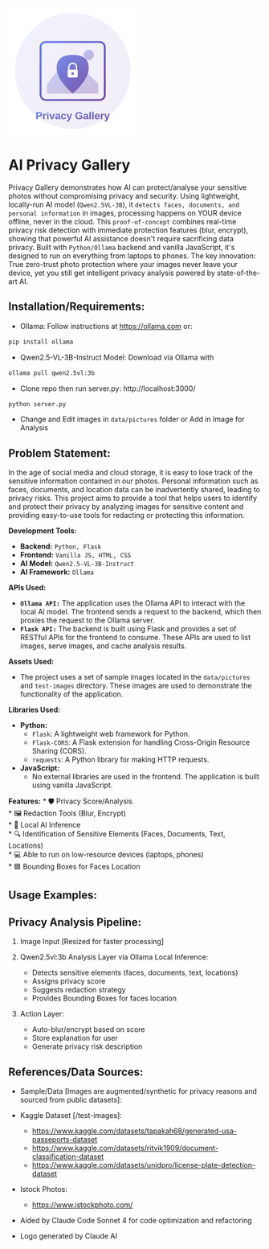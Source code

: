 <div align="centre">
    <img src="/assets/privacy-gallery-logo.svg" alt="AI Privacy Gallery logo" width="256" height="256">
</div>

# AI Privacy Gallery
Privacy Gallery demonstrates how AI can protect/analyse your sensitive photos without compromising privacy and security. Using lightweight, locally-run AI model (`Qwen2.5VL-3B`), it `detects faces, documents, and personal information` in images, processing happens on YOUR device offline, never in the cloud.
This `proof-of-concept` combines real-time privacy risk detection with immediate protection features (blur, encrypt), showing that powerful AI assistance doesn't require sacrificing data privacy. Built with `Python/Ollama` backend and vanilla JavaScript, it's designed to run on everything from laptops to phones.
The key innovation: True zero-trust photo protection where your images never leave your device, yet you still get intelligent privacy analysis powered by state-of-the-art AI.

## **Installation/Requirements:**
* Ollama: Follow instructions at https://ollama.com or:
```bash
pip install ollama
```
* Qwen2.5-VL-3B-Instruct Model: Download via Ollama with 
```bash 
ollama pull qwen2.5vl:3b
```
* Clone repo then run server.py: http://localhost:3000/
```bash
python server.py 
```
* Change and Edit images in `data/pictures` folder or Add in Image for Analysis

## **Problem Statement:**
In the age of social media and cloud storage, it is easy to lose track of the sensitive information contained in our photos. Personal information such as faces, documents, and location data can be inadvertently shared, leading to privacy risks. This project aims to provide a tool that helps users to identify and protect their privacy by analyzing images for sensitive content and providing easy-to-use tools for redacting or protecting this information.

**Development Tools:**

*   **Backend:** `Python, Flask`
*   **Frontend:** `Vanilla JS, HTML, CSS`
*   **AI Model:** `Qwen2.5-VL-3B-Instruct`
*   **AI Framework:** `Ollama`

**APIs Used:**
*   **`Ollama API:`** The application uses the Ollama API to interact with the local AI model. The frontend sends a request to the backend, which then proxies the request to the Ollama server.
*   **`Flask API:`** The backend is built using Flask and provides a set of RESTful APIs for the frontend to consume. These APIs are used to list images, serve images, and cache analysis results.

**Assets Used:**

*   The project uses a set of sample images located in the `data/pictures` and `test-images` directory. These images are used to demonstrate the functionality of the application.

**Libraries Used:**

*   **Python:**
    *   `Flask`: A lightweight web framework for Python.
    *   `Flask-CORS`: A Flask extension for handling Cross-Origin Resource Sharing (CORS).
    *   `requests`: A Python library for making HTTP requests.
*   **JavaScript:**
    *   No external libraries are used in the frontend. The application is built using vanilla JavaScript.

**Features:**
    * 🛡️ Privacy Score/Analysis  
    * 🖼️ Redaction Tools \(Blur, Encrypt\)  
    * 🤖 Local AI Inference  
    * 🔍 Identification of Sensitive Elements \(Faces, Documents, Text, Locations\)  
    * 💻 Able to run on low-resource devices \(laptops, phones\)  
    * 🟦 Bounding Boxes for Faces Location



## **Usage Examples:**




## **Privacy Analysis Pipeline:**
  1. Image Input [Resized for faster processing] 

  2. Qwen2.5vl:3b Analysis Layer via Ollama Local Inference:
     - Detects sensitive elements (faces, documents, text, locations)
     - Assigns privacy score
     - Suggests redaction strategy
     - Provides Bounding Boxes for faces location
  
  3. Action Layer:
     - Auto-blur/encrypt based on score
     - Store explanation for user
     - Generate privacy risk description


## References/Data Sources:
*   Sample/Data [Images are augmented/synthetic for privacy reasons and sourced from public datasets]:
  * Kaggle Dataset [/test-images]:
    * https://www.kaggle.com/datasets/tapakah68/generated-usa-passeports-dataset
    * https://www.kaggle.com/datasets/ritvik1909/document-classification-dataset
    * https://www.kaggle.com/datasets/unidpro/license-plate-detection-dataset
  * Istock Photos:
    * https://www.istockphoto.com/

* Aided by Claude Code Sonnet 4 for code optimization and refactoring

* Logo generated by Claude AI
    







